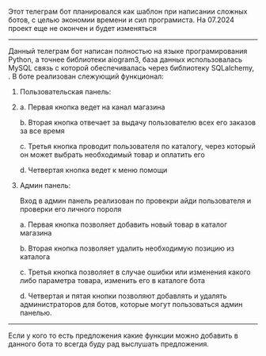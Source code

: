 Этот телеграм бот планировался как шаблон при написании сложных ботов, с целью экономии времени и сил програмиста.
На 07.2024 проект еще не окончен и будет изменяться
________________________________________________________________________________________________________________________________________________________________________________________
Данный телеграм бот написан полностью на языке програмирования Python, а точнее библиотеки aiogram3, база данных использовалась MySQL связь с которой обеспечивалась через библиотеку SQLalchemy, .
В боте реализован слежующий функционал:
1. Пользовательская панель:
2. 
   a. Первая кнопка ведет на канал магазина
   
   b. Вторая кнопка отвечает за выдачу пользователю всех его заказов за все время
   
   c. Третья кнопка проводит пользователя по каталогу, через который он может выбрать необходимый товар и оплатить его
   
   d. Четвертая кнопка ведет к меню помощи
   
3. Админ панель:
   
   Вход в админ панель реализован по провекри айди пользователя и проверки его личного пороля
   
   a. Первая кнопка позволяет добавить новый товар в каталог магазина
   
   b. Вторая кнопка позволяет удалить необходимую позицию из каталога
   
   c. Третья кнопка позволяет в случае ошибки или изменения какого либо параметра товара, изменить его в каталоге бота
   
   d. Четвертая и пятая кнопки позволяют добавлять и удалять администраторов для ботов, которые могут пользоваться админ панелью.

--------------------------------------------------------------------------------------------------------------------------------------------------------------
Если у кого то есть предложения какие функции можно добавить в данного бота то всегда буду рад выслушать предложения.
